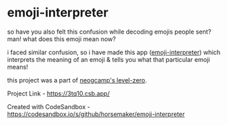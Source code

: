 # emoji-interpreter

so have you also felt this confusion while decoding emojis people sent? man! what does this emoji mean now? 

i faced similar confusion, so i have made this app ([emoji-interpreter](https://3tq10.csb.app/)) which interprets the meaning of an emoji & tells you what that particular emoji means!

this project was a part of [neogcamp's level-zero](https://www.youtube.com/playlist?list=PLzvhQUIpvvuj5KPnyPyWsvgyzNkX_ACPA).

Project Link - https://3tq10.csb.app/

Created with CodeSandbox - https://codesandbox.io/s/github/horsemaker/emoji-interpreter
